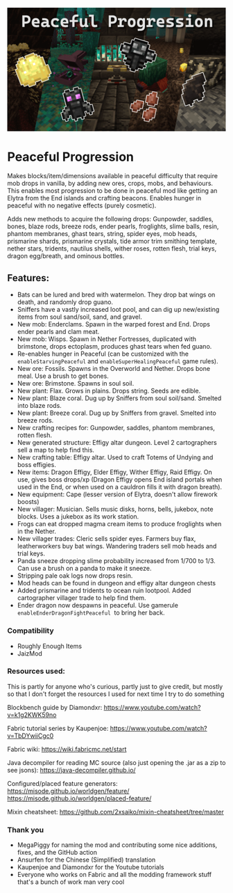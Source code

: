 ![Banner image](images/banner.png)

# Peaceful Progression

Makes blocks/item/dimensions available in peaceful difficulty that require mob drops in vanilla, by adding new ores, crops, mobs, and behaviours. This enables most progression to be done in peaceful mod like getting an Elytra from the End islands and crafting beacons. Enables hunger in peaceful with no negative effects (purely cosmetic).

Adds new methods to acquire the following drops: Gunpowder, saddles, bones, blaze rods, breeze rods, ender pearls, froglights, slime balls, resin, phantom membranes, ghast tears, string, spider eyes, mob heads, prismarine shards, prismarine crystals, tide armor trim smithing template, nether stars, tridents, nautilus shells, wither roses, rotten flesh, trial keys, dragon egg/breath, and ominous bottles.

## Features:
- Bats can be lured and bred with watermelon. They drop bat wings on death, and randomly drop guano.
- Sniffers have a vastly increased loot pool, and can dig up new/existing items from soul sand/soil, sand, and gravel.
- New mob: Enderclams. Spawn in the warped forest and End. Drops ender pearls and clam meat.
- New mob: Wisps. Spawn in Nether Fortresses, duplicated with brimstone, drops ectoplasm, produces ghast tears when fed guano.
- Re-enables hunger in Peaceful (can be customized with the `enableStarvingPeaceful` and `enableSuperHealingPeaceful` game rules).
- New ore: Fossils. Spawns in the Overworld and Nether. Drops bone meal. Use a brush to get bones.
- New ore: Brimstone. Spawns in soul soil.
- New plant: Flax. Grows in plains. Drops string. Seeds are edible.
- New plant: Blaze coral. Dug up by Sniffers from soul soil/sand. Smelted into blaze rods.
- New plant: Breeze coral. Dug up by Sniffers from gravel. Smelted into breeze rods.
- New crafting recipes for: Gunpowder, saddles, phantom membranes, rotten flesh.
- New generated structure: Effigy altar dungeon. Level 2 cartographers sell a map to help find this.
- New crafting table: Effigy altar. Used to craft Totems of Undying and boss effigies.
- New items: Dragon Effigy, Elder Effigy, Wither Effigy, Raid Effigy. On use, gives boss drops/xp (Dragon Effigy opens End island portals when used in the End, or when used on a cauldron fills it with dragon breath).
- New equipment: Cape (lesser version of Elytra, doesn't allow firework boosts)
- New villager: Musician. Sells music disks, horns, bells, jukebox, note blocks. Uses a jukebox as its work station.
- Frogs can eat dropped magma cream items to produce froglights when in the Nether. 
- New villager trades: Cleric sells spider eyes. Farmers buy flax, leatherworkers buy bat wings. Wandering traders sell mob heads and trial keys.
- Panda sneeze dropping slime probability increased from 1/700 to 1/3. Can use a brush on a panda to make it sneeze.
- Stripping pale oak logs now drops resin.
- Mod heads can be found in dungeon and effigy altar dungeon chests
- Added prismarine and tridents to ocean ruin lootpool. Added cartographer villager trade to help find them.
- Ender dragon now despawns in peaceful. Use gamerule `enableEnderDragonFightPeaceful`  to bring her back.

### Compatibility

- Roughly Enough Items
- JaizMod

### Resources used:

This is partly for anyone who's curious, partly just to give credit, but mostly so that I don't forget the resources I used for next time I try to do something

Blockbench guide by Diamondxr:
https://www.youtube.com/watch?v=k1g2KWK59no

Fabric tutorial series by Kaupenjoe:
https://www.youtube.com/watch?v=TbDYwiiCgc0

Fabric wiki:
https://wiki.fabricmc.net/start

Java decompiler for reading MC source (also just opening the .jar as a zip to see jsons):
https://java-decompiler.github.io/

Configured/placed feature generators:
https://misode.github.io/worldgen/feature/
https://misode.github.io/worldgen/placed-feature/

Mixin cheatsheet:
https://github.com/2xsaiko/mixin-cheatsheet/tree/master

### Thank you

- MegaPiggy for naming the mod and contributing some nice additions, fixes, and the GitHub action
- Ansurfen for the Chinese (Simplified) translation
- Kaupenjoe and Diamondxr for the Youtube tutorials
- Everyone who works on Fabric and all the modding framework stuff that's a bunch of work man very cool
